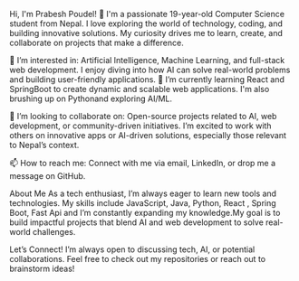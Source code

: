 Hi, I'm Prabesh Poudel! 👋
I'm a passionate 19-year-old Computer Science student from Nepal. I love exploring the world of technology, coding, and building innovative solutions. My curiosity drives me to learn, create, and collaborate on projects that make a difference.

👀 I’m interested in: Artificial Intelligence, Machine Learning, and full-stack web development. I enjoy diving into how AI can solve real-world problems and building user-friendly applications.
🌱 I’m currently learning React and SpringBoot to create dynamic and scalable web applications. I'm also brushing up on Pythonand exploring AI/ML. 

💞️ I’m looking to collaborate on: Open-source projects related to AI, web development, or community-driven initiatives. I’m excited to work with others on innovative apps or AI-driven solutions, especially those relevant to Nepal’s context.

📫 How to reach me: Connect with me via email, LinkedIn, or drop me a message on GitHub.

About Me
As a tech enthusiast, I’m always eager to learn new tools and technologies. My skills include JavaScript, Java, Python, React , Spring Boot, Fast Api and I’m constantly expanding my knowledge.My goal is to build impactful projects that blend AI and web development to solve real-world challenges.

Let’s Connect!
I’m always open to discussing tech, AI, or potential collaborations. Feel free to check out my repositories or reach out to brainstorm ideas!

